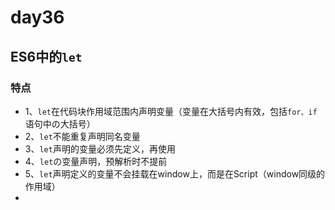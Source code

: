 # day36

## ES6中的`let`

### 特点

- 1、`let`在代码块作用域范围内声明变量（变量在大括号内有效，包括`for、if`语句中の大括号）
- 2、`let`不能重复声明同名变量
- 3、`let`声明的变量必须先定义，再使用
- 4、`let`の变量声明，预解析时不提前
- 5、`let`声明定义的变量不会挂载在window上，而是在Script（window同级的作用域）
-  

